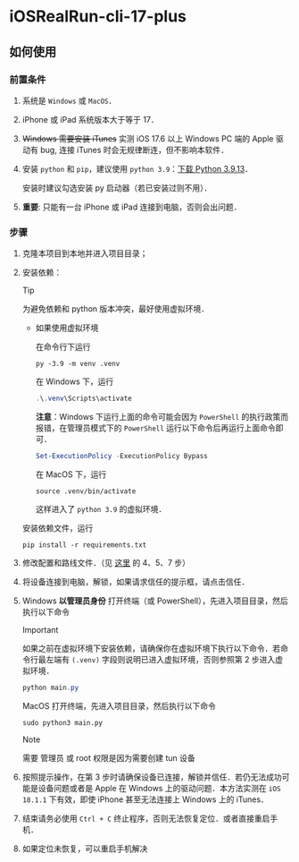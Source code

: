 # iOSRealRun-cli-17-plus

## 如何使用

### 前置条件

1. 系统是 `Windows` 或 `MacOS`．

2. iPhone 或 iPad 系统版本大于等于 17．

3. ~~Windows 需要安装 iTunes~~ 实测 iOS 17.6 以上 Windows PC 端的 Apple 驱动有 bug, 连接 iTunes 时会无规律断连，但不影响本软件．

4. 安装 `python` 和 `pip`，建议使用 `python 3.9`：[下载 Python 3.9.13](https://www.python.org/downloads/release/python-3913/)．

    安装时建议勾选安装 py 启动器（若已安装过则不用）．

5. **重要**: 只能有一台 iPhone 或 iPad 连接到电脑，否则会出问题．


### 步骤

1. 克隆本项目到本地并进入项目目录；

2. 安装依赖：

    > [!TIP]
    > 为避免依赖和 python 版本冲突，最好使用虚拟环境．

    - 如果使用虚拟环境

        在命令行下运行

        ```shell
        py -3.9 -m venv .venv
        ```

        在 Windows 下，运行

        ```powershell
        .\.venv\Scripts\activate
        ```

        **注意**：Windows 下运行上面的命令可能会因为 `PowerShell` 的执行政策而报错，在管理员模式下的 `PowerShell` 运行以下命令后再运行上面命令即可．

        ```powershell
        Set-ExecutionPolicy -ExecutionPolicy Bypass
        ```

        在 MacOS 下，运行

        ```shell
        source .venv/bin/activate
        ```

        这样进入了 `python 3.9` 的虚拟环境．

    安装依赖文件，运行

    ```shell
    pip install -r requirements.txt
    ```

3. 修改配置和路线文件．（见 [这里](https://github.com/iOSRealRun/iOSRealRun-cli/blob/main/README.md#%E4%BD%BF%E7%94%A8%E6%96%B9%E6%B3%95) 的 4、5、7 步）

4. 将设备连接到电脑，解锁，如果请求信任的提示框，请点击信任．

5. Windows **以管理员身份** 打开终端（或 PowerShell），先进入项目目录，然后执行以下命令

    > [!IMPORTANT]
    > 如果之前在虚拟环境下安装依赖，请确保你在虚拟环境下执行以下命令．若命令行最左端有 `(.venv)` 字段则说明已进入虚拟环境，否则参照第 2 步进入虚拟环境．

    ```powershell
    python main.py
    ```
    MacOS 打开终端，先进入项目目录，然后执行以下命令  

    ```shell
    sudo python3 main.py
    ```

    > [!NOTE]
    > 需要 管理员 或 root 权限是因为需要创建 tun 设备  

6. 按照提示操作，在第 3 步时请确保设备已连接，解锁并信任．若仍无法成功可能是设备问题或者是 Apple 在 Windows 上的驱动问题．本方法实测在 `iOS 18.1.1` 下有效，即使 iPhone 甚至无法连接上 Windows 上的 iTunes．

7. 结束请务必使用 `Ctrl + C` 终止程序，否则无法恢复定位．或者直接重启手机．

8. 如果定位未恢复，可以重启手机解决
